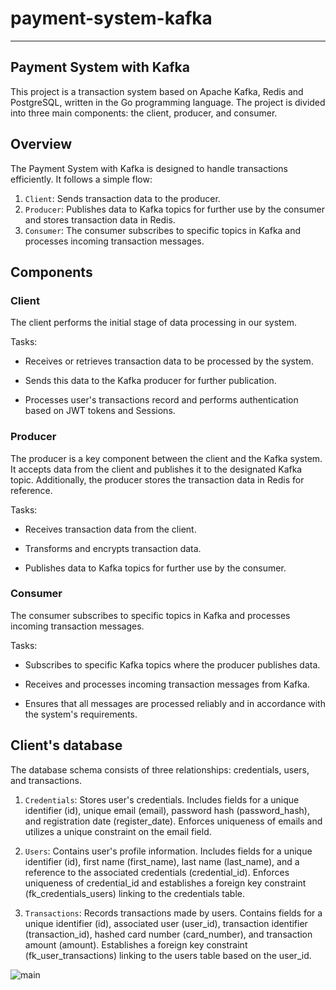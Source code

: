 # payment-system-kafka
_____
## Payment System with Kafka

This project is a transaction system based on Apache Kafka, Redis and PostgreSQL, written in the Go programming language.
The project is divided into three main components: the client, producer, and consumer.

## Overview
The Payment System with Kafka is designed to handle transactions efficiently. It follows a simple flow:

1. `Client`: Sends transaction data to the producer.
2. `Producer`: Publishes data to Kafka topics for further use by the consumer and stores transaction data in Redis.
3. `Consumer`: The consumer subscribes to specific topics in Kafka and processes incoming transaction messages.

## Components
### Client
The client performs the initial stage of data processing in our system.

Tasks:

* Receives or retrieves transaction data to be processed by the system.

* Sends this data to the Kafka producer for further publication.

* Processes user's transactions record and performs authentication based on JWT tokens and Sessions.

### Producer
The producer is a key component between the client and the Kafka system.
It accepts data from the client and publishes it to the designated Kafka topic.
Additionally, the producer stores the transaction data in Redis for reference.

Tasks:

* Receives transaction data from the client.

* Transforms and encrypts transaction data.

* Publishes data to Kafka topics for further use by the consumer.
### Consumer
The consumer subscribes to specific topics in Kafka and processes incoming transaction messages.

Tasks:

* Subscribes to specific Kafka topics where the producer publishes data.

* Receives and processes incoming transaction messages from Kafka.

* Ensures that all messages are processed reliably and in accordance with the system's requirements.

## Client's database
The database schema consists of three relationships: credentials, users, and transactions.

1. `Credentials`:
   Stores user's credentials. Includes fields for a unique identifier (id), unique email (email), password hash (password_hash), and registration date (register_date).
Enforces uniqueness of emails and utilizes a unique constraint on the email field.

2. `Users`:
   Contains user's profile information. Includes fields for a unique identifier (id), first name (first_name), last name (last_name), and a reference to the associated credentials (credential_id). Enforces uniqueness of credential_id and establishes a foreign key constraint (fk_credentials_users) linking to the credentials table.

3. `Transactions`:
   Records transactions made by users. Contains fields for a unique identifier (id), associated user (user_id), transaction identifier (transaction_id), hashed card number (card_number), and transaction amount (amount). Establishes a foreign key constraint (fk_user_transactions) linking to the users table based on the user_id.

![main](https://i.imgur.com/G5uxZ0S.png)

